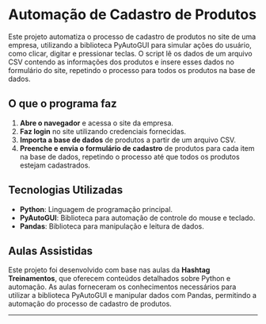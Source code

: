 # Automação de Cadastro de Produtos

Este projeto automatiza o processo de cadastro de produtos no site de uma empresa, utilizando a biblioteca PyAutoGUI para simular ações do usuário, como clicar, digitar e pressionar teclas. O script lê os dados de um arquivo CSV contendo as informações dos produtos e insere esses dados no formulário do site, repetindo o processo para todos os produtos na base de dados.

## O que o programa faz

1. **Abre o navegador** e acessa o site da empresa.
2. **Faz login** no site utilizando credenciais fornecidas.
3. **Importa a base de dados** de produtos a partir de um arquivo CSV.
4. **Preenche e envia o formulário de cadastro** de produtos para cada item na base de dados, repetindo o processo até que todos os produtos estejam cadastrados.

## Tecnologias Utilizadas

- **Python**: Linguagem de programação principal.
- **PyAutoGUI**: Biblioteca para automação de controle do mouse e teclado.
- **Pandas**: Biblioteca para manipulação e leitura de dados.

## Aulas Assistidas

Este projeto foi desenvolvido com base nas aulas da **Hashtag Treinamentos**, que oferecem conteúdos detalhados sobre Python e automação. As aulas forneceram os conhecimentos necessários para utilizar a biblioteca PyAutoGUI e manipular dados com Pandas, permitindo a automação do processo de cadastro de produtos.

---

